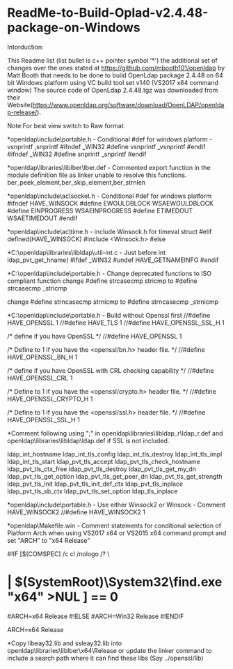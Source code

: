 # ReadMe-to-Build-Oplad-v2.4.48-package-on-Windows
Intorduction: 

This Readme list (list bullet is c++ pointer symbol '*') the additional set of changes over the ones stated at  https://github.com/mbooth101/openldap by Matt Booth that needs to be done to build OpenLdap package 2.4.48 on 64 bit Windows platform using VC build tool set v140 (VS2017 x64 command window) The source code of OpenLdap 2.4.48.tgz was downloaded from their Website(https://www.openldap.org/software/download/OpenLDAP/openldap-release/). 

Note:For best view switch to Raw format.

*openldap\include\portable.h - Conditional #def for windows platform - vsnprintf ,snprintf
#ifndef _WIN32
#define vsnprintf _vsnprintf
#endif
#ifndef _WIN32
#define snprintf _snprintf
#endif

*openldap\libraries\liblber\lber.def - Commented export function in the module definition file as linker unable to resolve this functions. 
ber_peek_element,ber_skip_element,ber_strnlen

*openldap\include\ac\socket.h - Conditional #def for windows platform
#ifndef HAVE_WINSOCK
#define EWOULDBLOCK WSAEWOULDBLOCK
#define EINPROGRESS WSAEINPROGRESS
#define ETIMEDOUT	WSAETIMEDOUT
#endif

*openldap\include\ac\time.h - include Winsock.h for timeval struct
#elif defined(HAVE_WINSOCK)
#include <Winsock.h>
#else


*C:\openldap\libraries\libldap\util-int.c  - Just before int ldap_pvt_get_hname(
#ifdef _WIN32
#undef HAVE_GETNAMEINFO
#endif


*C:\openldap\include\portable.h - Change deprecated functions to ISO compliant function
change
#define strcasecmp	stricmp 
to
#define strcasecmp	_stricmp

change 
#define strncasecmp	strnicmp
to
#define strncasecmp	_strnicmp

*C:\openldap\include\portable.h - Build without Openssl first
//#define HAVE_OPENSSL 1
//#define HAVE_TLS 1
//#define HAVE_OPENSSL_SSL_H 1

/* define if you have OpenSSL */
//#define HAVE_OPENSSL 1

/* Define to 1 if you have the <openssl/bn.h> header file. */
//#define HAVE_OPENSSL_BN_H 1

/* define if you have OpenSSL with CRL checking capability */
//#define HAVE_OPENSSL_CRL 1

/* Define to 1 if you have the <openssl/crypto.h> header file. */
//#define HAVE_OPENSSL_CRYPTO_H 1

/* Define to 1 if you have the <openssl/ssl.h> header file. */
//#define HAVE_OPENSSL_SSL_H 1



*Comment following using ";" in openldap\libraries\libldap_r\ldap_r.def and openldap\libraries\libldap\ldap.def if SSL is not included.

ldap_int_hostname
ldap_int_tls_config
ldap_int_tls_destroy
ldap_int_tls_impl
ldap_int_tls_start
ldap_pvt_tls_accept
ldap_pvt_tls_check_hostname
ldap_pvt_tls_ctx_free
ldap_pvt_tls_destroy
ldap_pvt_tls_get_my_dn
ldap_pvt_tls_get_option
ldap_pvt_tls_get_peer_dn
ldap_pvt_tls_get_strength
ldap_pvt_tls_init
ldap_pvt_tls_init_def_ctx
ldap_pvt_tls_inplace
ldap_pvt_tls_sb_ctx
ldap_pvt_tls_set_option
ldap_tls_inplace

*openldap\include\portable.h - Use either Winsock2 or Winsock - Comment HAVE_WINSOCK2
//#define HAVE_WINSOCK2 1


*openldap\Makefile.win - Comment statements for conditional selection of Platform Arch when using VS2017 x64 or VS2015 x64 command prompt and set "ARCH" to "x64 Release"

#!IF [$(COMSPEC) /c cl /nologo /? \
#	| $(SystemRoot)\System32\find.exe "x64" >NUL ] == 0
#ARCH=x64 Release
#!ELSE
#ARCH=Win32 Release
#!ENDIF

ARCH=x64 Release

*Copy libeay32.lib and ssleay32.lib into openldap\libraries\liblber\x64\Release or update the linker command to include a search path where it can find these libs (Say ../openssl/lib)

